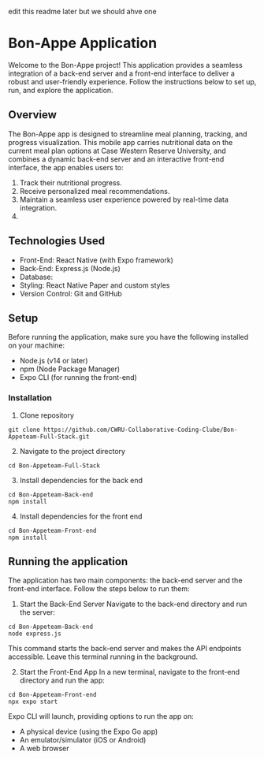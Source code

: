 edit this readme later
but we should ahve one

# Bon-Appe Application
Welcome to the Bon-Appe project! This application provides a seamless integration of a back-end server and a front-end interface to deliver a robust and user-friendly experience. Follow the instructions below to set up, run, and explore the application.

## Overview
The Bon-Appe app is designed to streamline meal planning, tracking, and progress visualization. This mobile app carries nutritional data on the current meal plan options at Case Western Reserve University, and combines a dynamic back-end server and an interactive front-end interface, the app enables users to:
1. Track their nutritional progress.
2. Receive personalized meal recommendations.
3. Maintain a seamless user experience powered by real-time data integration.
4. 

## Technologies Used
- Front-End: React Native (with Expo framework)
- Back-End: Express.js (Node.js)
- Database: 
- Styling: React Native Paper and custom styles
- Version Control: Git and GitHub

## Setup
Before running the application, make sure you have the following installed on your machine:
- Node.js (v14 or later)
- npm (Node Package Manager)
- Expo CLI (for running the front-end)

### Installation
1. Clone repository
```
git clone https://github.com/CWRU-Collaborative-Coding-Clube/Bon-Appeteam-Full-Stack.git
```
2. Navigate to the project directory
```
cd Bon-Appeteam-Full-Stack
```
3. Install dependencies for the back end
```
cd Bon-Appeteam-Back-end
npm install
```
4. Install dependencies for the front end
```
cd Bon-Appeteam-Front-end
npm install
```

## Running the application
The application has two main components: the back-end server and the front-end interface. Follow the steps below to run them:
1. Start the Back-End Server
Navigate to the back-end directory and run the server:
```
cd Bon-Appeteam-Back-end
node express.js
```
This command starts the back-end server and makes the API endpoints accessible. Leave this terminal running in the background.

2. Start the Front-End App
In a new terminal, navigate to the front-end directory and run the app:
```
cd Bon-Appeteam-Front-end
npx expo start
```
Expo CLI will launch, providing options to run the app on:
- A physical device (using the Expo Go app)
- An emulator/simulator (iOS or Android)
- A web browser
